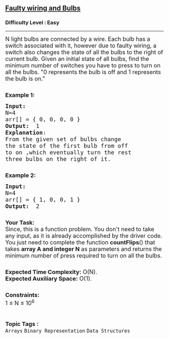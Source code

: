 <h2><a href="https://www.geeksforgeeks.org/problems/faulty-wiring-and-bulbs2939/1?page=7&category=Arrays,Strings&difficulty=Easy&sortBy=accuracy">Faulty wiring and Bulbs</a></h2><h3>Difficulty Level : Easy</h3><hr><div class="problems_problem_content__Xm_eO"><p><span style="font-size:18px">N light bulbs are connected by a wire. Each bulb has a switch associated with it, however due to faulty wiring, a switch also changes the state of all the bulbs to the right of current bulb. Given an initial state of all bulbs, find the minimum number of switches you have to press to turn on all the bulbs. "0 represents the bulb is off and 1 represents the bulb is on."</span><br>
&nbsp;</p>

<p><span style="font-size:18px"><strong>Example 1:</strong></span></p>

<pre><span style="font-size:18px"><strong>Input:</strong>
N=4
arr[] = { 0, 0, 0, 0 }
<strong>Output:</strong>  1
<strong>Explanation</strong>: 
From the given set of bulbs change
the state of the first bulb from off
to on ,which eventually turn the rest
three bulbs on the right of it.
</span></pre>

<p><br>
<span style="font-size:18px"><strong>Example 2:</strong></span></p>

<pre><span style="font-size:18px"><strong>Input:
</strong>N=4
arr[] = { 1, 0, 0, 1 }
<strong>Output:</strong>  2
</span></pre>

<p><br>
<span style="font-size:18px"><strong>Your Task:</strong><br>
Since, this is a function problem. You don't need to take any input, as it is already accomplished by the driver code. You just need to complete the function <strong>countFlips</strong>() that takes <strong>array A and integer N</strong>&nbsp;as parameters and returns the minimum number of press required to turn on all the bulbs.</span></p>

<p><br>
<span style="font-size:18px"><strong>Expected Time Complexity:</strong> O(N).<br>
<strong>Expected Auxiliary Space:</strong> O(1).</span><br>
&nbsp;</p>

<p><span style="font-size:18px"><strong>Constraints:</strong><br>
1 ≤ N ≤ 10<sup>6</sup></span></p>
</div><br><p><span style=font-size:18px><strong>Topic Tags : </strong><br><code>Arrays</code>&nbsp;<code>Binary Representation</code>&nbsp;<code>Data Structures</code>&nbsp;
